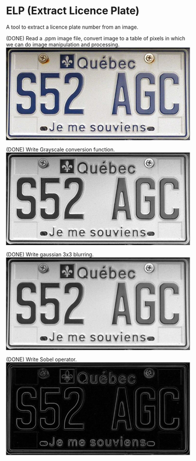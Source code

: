 # ELP (Extract Licence Plate)
A tool to extract a licence plate number from an image.


(DONE) Read a .ppm image file, convert image to a table of pixels in
which we can do image manipulation and processing.
![Initial image](./screenshots/pl.png)


(DONE) Write Grayscale conversion function.
![Grayscale image](./screenshots/plgray.png)


(DONE) Write gaussian 3x3 blurring.
![Gaussian blurred image](./screenshots/plgauss.png)


(DONE) Write Sobel operator.
![Gaussian blurred image](./screenshots/plsobel.png)
